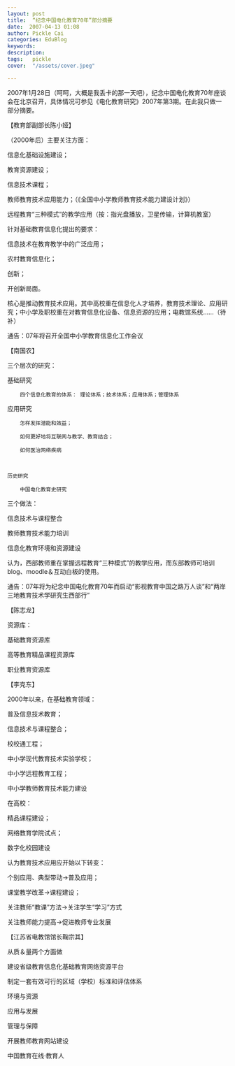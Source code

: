 ```yaml
---
layout: post  
title:  “纪念中国电化教育70年”部分摘要  
date:  2007-04-13 01:08  
author: Pickle Cai  
categories: EduBlog  
keywords: 
description:   
tags:	pickle   
cover:  "/assets/cover.jpeg"  

---  
```

    
2007年1月28日（呵呵，大概是我丢卡的那一天吧），纪念中国电化教育70年座谈会在北京召开，具体情况可参见《电化教育研究》2007年第3期。在此我只做一部分摘要。

 

【教育部副部长陈小娅】

（2000年后）主要关注方面：



信息化基础设施建设； 

教育资源建设； 

信息技术课程； 

教师教育技术应用能力；（《全国中小学教师教育技术能力建设计划》） 

远程教育“三种模式”的教学应用（按：指光盘播放，卫星传输，计算机教室）

 

针对基础教育信息化提出的要求：



信息技术在教育教学中的广泛应用； 

农村教育信息化； 

创新； 

开创新局面。

核心是推动教育技术应用。其中高校重在信息化人才培养，教育技术理论、应用研究；中小学及职校重在对教育信息化设备、信息资源的应用；电教馆系统……（待补）

 

通告：07年将召开全国中小学教育信息化工作会议

 

【南国农】

三个层次的研究：



 基础研究

        四个信息化教育的体系： 理论体系；技术体系；应用体系；管理体系



  应用研究

        怎样发挥潜能和效益；

        如何更好地将互联网与教学、教育结合；

        如何医治网络疾病



    历史研究

        中国电化教育史研究

 

三个做法：



信息技术与课程整合 

教师教育技术能力培训 



信息化教育环境和资源建设

认为，西部教师重在掌握远程教育“三种模式”的教学应用，而东部教师可培训blog、moodle＆互动白板的使用。



通告：07年将为纪念中国电化教育70年而启动“影视教育中国之路万人谈”和“两岸三地教育技术学研究生西部行”

 

【陈志龙】

资源库：



基础教育资源库 

高等教育精品课程资源库 



职业教育资源库

【李克东】

2000年以来，在基础教育领域：



普及信息技术教育； 

信息技术与课程整合； 

校校通工程； 

中小学现代教育技术实验学校； 

中小学远程教育工程； 

中小学教师教育技术能力建设

 

在高校：



精品课程建设； 

网络教育学院试点； 

数字化校园建设

认为教育技术应用应开始以下转变：



个别应用、典型带动→普及应用； 

课堂教学改革→课程建设； 

关注教师“教课”方法→关注学生“学习”方式 



关注教师能力提高→促进教师专业发展

【江苏省电教馆馆长鞠宗其】



从质＆量两个方面做







建设省级教育信息化基础教育网络资源平台



制定一套有效可行的区域（学校）标准和评估体系



环境与资源 

应用与发展 

管理与保障





开展教师教育网站建设

 



		    
 中国教育在线·教育人

